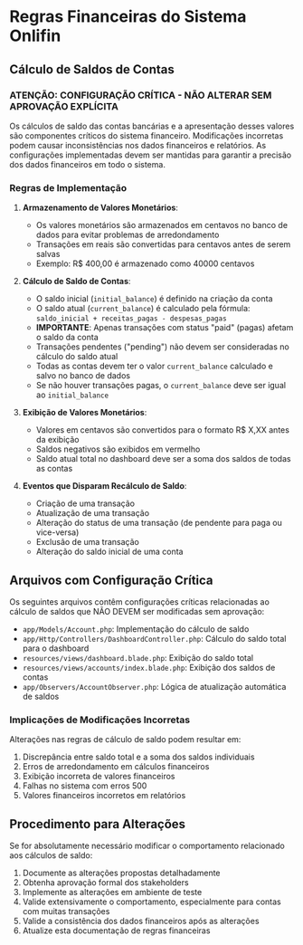 # Regras Financeiras do Sistema Onlifin

## Cálculo de Saldos de Contas

### ATENÇÃO: CONFIGURAÇÃO CRÍTICA - NÃO ALTERAR SEM APROVAÇÃO EXPLÍCITA

Os cálculos de saldo das contas bancárias e a apresentação desses valores são componentes críticos do sistema financeiro. Modificações incorretas podem causar inconsistências nos dados financeiros e relatórios. As configurações implementadas devem ser mantidas para garantir a precisão dos dados financeiros em todo o sistema.

### Regras de Implementação

1. **Armazenamento de Valores Monetários**:
   - Os valores monetários são armazenados em centavos no banco de dados para evitar problemas de arredondamento
   - Transações em reais são convertidas para centavos antes de serem salvas
   - Exemplo: R$ 400,00 é armazenado como 40000 centavos

2. **Cálculo de Saldo de Contas**:
   - O saldo inicial (`initial_balance`) é definido na criação da conta
   - O saldo atual (`current_balance`) é calculado pela fórmula: `saldo_inicial + receitas_pagas - despesas_pagas`
   - **IMPORTANTE**: Apenas transações com status "paid" (pagas) afetam o saldo da conta
   - Transações pendentes ("pending") não devem ser consideradas no cálculo do saldo atual
   - Todas as contas devem ter o valor `current_balance` calculado e salvo no banco de dados
   - Se não houver transações pagas, o `current_balance` deve ser igual ao `initial_balance`

3. **Exibição de Valores Monetários**:
   - Valores em centavos são convertidos para o formato R$ X,XX antes da exibição
   - Saldos negativos são exibidos em vermelho
   - Saldo atual total no dashboard deve ser a soma dos saldos de todas as contas

4. **Eventos que Disparam Recálculo de Saldo**:
   - Criação de uma transação
   - Atualização de uma transação
   - Alteração do status de uma transação (de pendente para paga ou vice-versa)
   - Exclusão de uma transação
   - Alteração do saldo inicial de uma conta

## Arquivos com Configuração Crítica

Os seguintes arquivos contêm configurações críticas relacionadas ao cálculo de saldos que NÃO DEVEM ser modificadas sem aprovação:

- `app/Models/Account.php`: Implementação do cálculo de saldo
- `app/Http/Controllers/DashboardController.php`: Cálculo do saldo total para o dashboard
- `resources/views/dashboard.blade.php`: Exibição do saldo total
- `resources/views/accounts/index.blade.php`: Exibição dos saldos de contas
- `app/Observers/AccountObserver.php`: Lógica de atualização automática de saldos

### Implicações de Modificações Incorretas

Alterações nas regras de cálculo de saldo podem resultar em:

1. Discrepância entre saldo total e a soma dos saldos individuais
2. Erros de arredondamento em cálculos financeiros
3. Exibição incorreta de valores financeiros
4. Falhas no sistema com erros 500
5. Valores financeiros incorretos em relatórios

## Procedimento para Alterações

Se for absolutamente necessário modificar o comportamento relacionado aos cálculos de saldo:

1. Documente as alterações propostas detalhadamente
2. Obtenha aprovação formal dos stakeholders
3. Implemente as alterações em ambiente de teste
4. Valide extensivamente o comportamento, especialmente para contas com muitas transações
5. Valide a consistência dos dados financeiros após as alterações
6. Atualize esta documentação de regras financeiras 